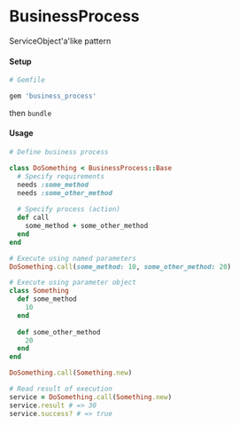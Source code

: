 # BusinessProcess

ServiceObject'a'like pattern

#### Setup 

```ruby
# Gemfile

gem 'business_process'
```

then `bundle`

#### Usage

```ruby
# Define business process

class DoSomething < BusinessProcess::Base
  # Specify requirements
  needs :some_method
  needs :some_other_method
  
  # Specify process (action)
  def call
    some_method + some_other_method
  end
end

# Execute using named parameters
DoSomething.call(some_method: 10, some_other_method: 20)

# Execute using parameter object
class Something
  def some_method
    10
  end 
  
  def some_other_method
    20
  end
end

DoSomething.call(Something.new)

# Read result of execution
service = DoSomething.call(Something.new)
service.result # => 30
service.success? # => true
```

